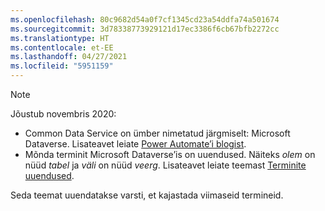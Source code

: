 ```yaml
---
ms.openlocfilehash: 80c9682d54a0f7cf1345cd23a54ddfa74a501674
ms.sourcegitcommit: 3d78338773929121d17ec3386f6cb67bfb2272cc
ms.translationtype: HT
ms.contentlocale: et-EE
ms.lasthandoff: 04/27/2021
ms.locfileid: "5951159"
---
```

> [!NOTE]
> Jõustub novembris 2020:
>
> - Common Data Service on ümber nimetatud järgmiselt: Microsoft Dataverse. Lisateavet leiate [Power Automate’i blogist](https://aka.ms/PAuAppBlog).
> - Mõnda terminit Microsoft Dataverse’is on uuendused. Näiteks *olem* on nüüd *tabel* ja *väli* on nüüd *veerg*. Lisateavet leiate teemast [Terminite uuendused](/powerapps/maker/data-platform/data-platform-intro).
>
> Seda teemat uuendatakse varsti, et kajastada viimaseid termineid.